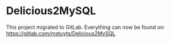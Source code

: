 # Delicious2MySQL
This project migrated to GitLab. Everything can now be found on: https://gitlab.com/mstuyts/Delicious2MySQL
